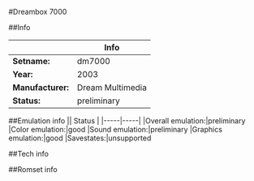 #Dreambox 7000

##Info

||Info|
|-----|-----|
|**Setname:**|dm7000
|**Year:**|2003
|**Manufacturer:**|Dream Multimedia
|**Status:**|preliminary

##Emulation info
|| Status |
|-----|-----|
|Overall emulation:|preliminary
|Color emulation:|good
|Sound emulation:|preliminary
|Graphics emulation:|good
|Savestates:|unsupported

##Tech info

##Romset info

<!--- START OF EDITED COMMENT DO NOT TOUCH TEXT ABOVE-->
